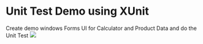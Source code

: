 # Unit Test Demo using XUnit


Create demo windows Forms UI for Calculator and Product Data and do the Unit Test
<img src="./Demo.png">
